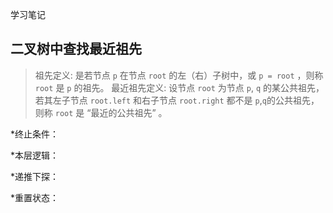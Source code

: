 学习笔记

## 二叉树中查找最近祖先
> 祖先定义: 是若节点 `p` 在节点 `root` 的左（右）子树中，或 `p = root` ，则称 `root` 是 `p` 的祖先。
> 最近祖先定义: 设节点 `root` 为节点 `p`, `q` 的某公共祖先，若其左子节点 `root.left` 和右子节点 `root.right` 都不是 `p`,`q`的公共祖先，则称 `root` 是 “最近的公共祖先” 。

*终止条件：

*本层逻辑：

*递推下探：

*重置状态：

